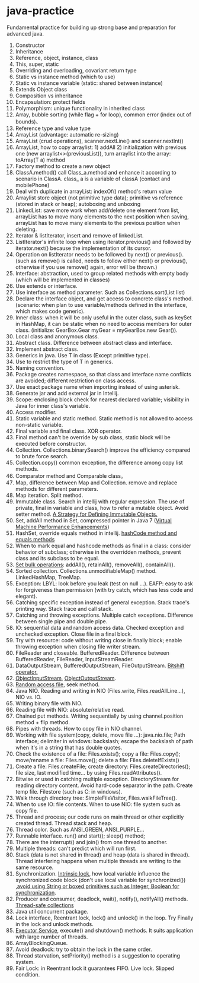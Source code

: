 # java-practice
Fundamental practice for building up strong base and preparation for advanced java.
1. Constructor
2. Inheritance
3. Reference, object, instance, class
4. This, super, static
5. Overriding and overloading, covariant return type
6. Static vs instance method (which to use)
7. Static vs instance variable (static: shared between instance)
8. Extends Object class
9. Composition vs inheritance
10. Encapsulation: protect fields
11. Polymorphism: unique functionality in inherited class
12. Array, bubble sorting (while flag + for loop), common error (index out of bounds)、
13. Reference type and value type
14. ArrayList (advantage: automatic re-sizing)
15. ArrayList (crud operations), scanner.nextLine() and scanner.nextInt()
16. ArrayList, how to copy arraylist: 1) addAll 2) initialization with previous one (new arraylist<>(previousList)), 
    turn arraylist into the array: toArray(T a) method
17. Factory method to create a new object
18. ClassA.method() call Class_a.method and enhance it according to scenario in ClassA. 
    class_ a is a variable of classA (contact and mobilePhone)
19. Deal with duplicate in arrayList: indexOf() method's return value
20. Arraylist store object (not primitive type data); primitive vs reference (stored in stack or heap); 
    autoboxing and unboxing
21. LinkedList: save more work when add/delete one element from list, arrayList has to move many elements to the next position when saving,
    arrayList has to move many elements to the previous position when deleting.
22. Iterator & listIterator, insert and remove of linkedList.
23. ListIterator's infinite loop when using iterator.previous() and followed by iterator.next() because the implementation of its cursor.
24. Operation on listIterator needs to be followed by next() or previous(). (such as remove() is called, needs to follow either
    next() or previous(), otherwise if you use remove() again, error will be thrown.)
25. Interface: abstraction, used to group related methods with empty body (which will be implemented in classes)
26. Use extends or interface.
27. Use interface as method parameter. Such as Collections.sort(List<T> list)
28. Declare the interface object, and get access to concrete class's method. (scenario: when plan to use variable/methods defined in
    the interface, which makes code generic).
29. Inner class: when it will be only useful in the outer class, such as keySet in HashMap, it can be static when no 
    need to access members for outer class. (initialize: GearBox.Gear myGear = myGearBox.new Gear()).
30. Local class and anonymous class.
31. Abstract class. Difference between abstract class and interface.
32. Implement abstract class.
33. Generics in java. Use T in class (Except primitive type).
34. Use <T extends someClass> to restrict the type of T in generics.
35. Naming convention.
36. Package creates namespace, so that class and interface name conflicts are avoided; different restriction on class access.
37. Use exact package name when importing instead of using asterisk.
38. Generate jar and add external jar in Intellij.
39. Scope: enclosing block check for nearest declared variable; visibility in Java for inner class's variable.
40. Access modifier.
41. Static variable and static method. Static method is not allowed to access non-static variable.
42. Final variable and final class. XOR operator.
43. Final method can't be override by sub class, static block will be executed before constructor.
44. Collection. Collections.binarySearch() improve the efficiency compared to brute force search.
45. Collection.copy() common exception, the difference among copy list methods.
46. Comparator method and Comparable class。
47. Map, difference between Map and Collection. remove and replace methods for different parameters.
48. Map iteration. Split method.
49. Immutable class. Search in intellij with regular expression. The use of private, final in variable and class, how to 
    refer a mutable object. Avoid setter method. [A Strategy for Defining Immutable Objects.](https://docs.oracle.com/javase/tutorial/essential/concurrency/imstrat.html)
50. Set, addAll method in Set, compressed pointer in Java 7 ([Virtual Machine Performance Enhancements](https://docs.oracle.com/javase/8/docs/technotes/guides/vm/performance-enhancements-7.html))
51. HashSet, override equals method in intellij. [hashCode method and equals methods](https://docs.oracle.com/javase/8/docs/api/java/lang/Object.html#equals-java.lang.Object-)
52. When to mark equal and hashcode methods as final in a class: consider behavior of subclass; otherwise
    in the overridden methods, prevent class and its subclass to be equal.
53. [Set bulk operations](https://docs.oracle.com/javase/tutorial/collections/interfaces/set.html): addAll(), retainAll(), removeAll(), containAll().
54. Sorted collection. Collections.unmodifiableMap() method. LinkedHashMap, TreeMap.
55. Exception: LBYL: look before you leak (test on null ...). EAFP: easy to ask for forgiveness than permission 
    (with try catch, which has less code and elegant).
56. Catching specific exception instead of general exception. Stack trace's printing way. Stack trace and call stack.
57. Catching and throwing exceptions. Multiple catch exceptions. Difference between single pipe and double pipe.
58. IO: sequential data and random access data. Checked exception and unchecked exception. Close file in a final block.
59. Try with resource: code without writing close in finally block; enable throwing exception when closing file writer stream.
60. FileReader and closeable. BufferedReader. Difference between BufferedReader, FileReader, InputStreamReader.
61. DataOutputStream, BufferedOutputStream, FileOutputStream. [Bitshift operator.](http://docs.oracle.com/javase/tutorial/java/nutsandbolts/op3.html)
62. [ObjectInputStream](https://docs.oracle.com/javase/7/docs/api/java/io/ObjectInputStream.html), [ObjectOutputStream](https://docs.oracle.com/javase/7/docs/api/java/io/ObjectOutputStream.html).
63. [Random access file](https://docs.oracle.com/javase/7/docs/api/java/io/RandomAccessFile.html#:~:text=A%20random%20access%20file%20behaves,pointer%20past%20the%20bytes%20read.), seek method.
64. Java NIO. Reading and writing in NIO (Files.write, Files.readAllLine...), NIO vs. IO.
65. Writing binary file with NIO.
66. Reading file with NIO: absolute/relative read.
67. Chained put methods. Writing sequentially by using channel.position method + flip method.
68. Pipes with threads. How to copy file in NIO channel.
69. Working with file system(copy, delete, move file ...): java.nio.file; Path interface; delimiter in windows: backslash;
    escape the backslash of path when it's in a string that has double quotes.
70. Check the existence of a file: Files.exists(); copy a file: Files.copy(); move/rename a file: Files.move();
    delete a file: Files.deleteIfExists()
71. Create a file: Files.createFile; create directory: Files.createDirectories(); file size, last modified time... by using
    Files.readAttributes().
72. Bitwise or used in catching multiple exception. DirectoryStream for reading directory content. Avoid hard-code separator
    in the path. Create temp file. Filestore (such as C: in windows).
73. Walk through directory tree: SimpleFileVisitor, Files.walkFileTree().
74. When to use IO: file contents. When to use NIO: file system such as copy file.
75. Thread and process; our code runs on main thread or other explicitly created thread. Thread stack and heap.
76. Thread color. Such as ANSI_GREEN, ANSI_PURPLE...
80. Runnable interface. run() and start(); sleep() method; 
81. There are the interrupt() and join() from one thread to another.
82. Multiple threads: can't predict which will run first. 
83. Stack (data is not shared in thread) and heap (data is shared in thread). Thread interfering happens when multiple
    threads are writing to the same resource. 
84. Synchronization. [Intrinsic lock](https://docs.oracle.com/javase/tutorial/essential/concurrency/locksync.html#:~:text=Every%20object%20has%20an%20intrinsic,when%20it's%20done%20with%20them.),
    how local variable influence the synchronized code block (don't use local variable for synchronized())
    ,[avoid using String or boxed primitives such as Integer, Boolean for synchronization](https://rules.sonarsource.com/java/RSPEC-1860).
85. Producer and consumer, deadlock, wait(), notify(), notifyAll() methods. [Thread-safe collections](https://docs.oracle.com/javase/8/docs/api/java/util/Collections.html#synchronizedList(java.util.List))
86. Java util concurrent package. 
87. Lock interface, Reentrant lock, lock() and unlock() in the loop. Try Finally in the lock and unlock methods. 
88. [Executor Service](https://docs.oracle.com/javase/8/docs/api/java/util/concurrent/ExecutorService.html), execute() and shutdown() methods. It suits application with large number of threads.
89. ArrayBlockingQueue.
90. Avoid deadlock: try to obtain the lock in the same order.
91. Thread starvation, setPriority() method is a suggestion to operating system.
92. Fair Lock: in Reentrant lock it guarantees FIFO. Live lock. Slipped condition. 